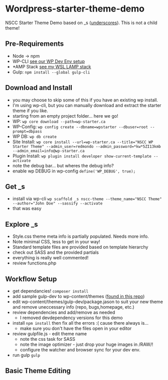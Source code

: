 # Wordpress-starter-theme-demo
 NSCC Starter Theme Demo based on _s ([underscores](https://underscores.me)). This is not a child theme!

## Pre-Requirements
* Node -> npm
* WP-CLI [see our WP Dev Env setup](https://github.com/redmondmj/Wordpress-dev-demo)
* *AMP Stack [see my WSL LAMP stack](https://github.com/redmondmj/WSL-Lamp)
* Gulp: `npm install --global gulp-cli`


## Download and Install
* you may choose to skip some of this if you have an existing wp install. 
* I'm using wp-cli, but you can manually download and extract the starter theme if you like.
* starting from an empty project folder... here we go!
* WP: `wp core download --path=wp-starter.ca`
* WP-Config: `wp config create --dbname=wpstarter --dbuser=root --prompt=dbpass`
* WP DB: `wp db create`
* Site Install: `wp core install --url=wp-starter.ca --title="NSCC WP Starter Theme" --admin_user=redmondo --admin_password=*kw*5ZI13kmb --admin_email=info@wp-starter.ca`
* Plugin Install: `wp plugin install developer show-current-template --activate`
* note the debug bar... but wheres the debug info?
* enable wp DEBUG in wp-config `define('WP_DEBUG', true);`

## Get _s
* install via wp-cli `wp scaffold _s nscc-theme --theme_name="NSCC Theme" --author="John Doe" --sassify --activate`
* that was easy

## Explore _s
* Style.css theme meta info is partially populated. Needs more info.
* Note minimal CSS, less to get in your way!
* Standard template files are provided based on template hierarchy
* check out SASS and the provided partials
* everything is really well commented!
* review functions.php

## Workflow Setup
* get dependancies! `composer install`
* add sample gulp-dev to wp-content/themes ([found in this repo](https://github.com/redmondmj/Wordpress-starter-theme-demo/tree/master/wp-starter.ca/wp-content/themes/gulp-dev))
* edit wp-content/themes/gulp-dev/package.jason to suit your new theme and remove uneccessary info (repo, bugs,homepage, etc.)
* review dependencies and add/remove as needed
    * I removed devdependency versions for this demo
* install `npm install` then fix all the errors :( cause there always is...
    * make sure you don't have the files open in your editor
* review gulpfile.js - edit theme name
    * note the css task for SASS
    * note the image optimizer - just drop your huge images in /RAW/!
    * configure the watcher and browser sync for your dev env.
* run gulp `gulp`

## Basic Theme Editing
